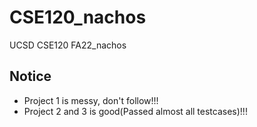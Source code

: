 # CSE120_nachos
UCSD CSE120 FA22_nachos

## Notice
- Project 1 is messy, don't follow!!!
- Project 2 and 3 is good(Passed almost all testcases)!!!
